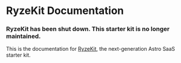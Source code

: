 # RyzeKit Documentation

### RyzeKit has been shut down. This starter kit is no longer maintained.

This is the documentation for [RyzeKit](https://ryzekit.com), the next-generation Astro SaaS starter kit.
